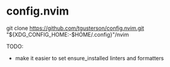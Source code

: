 # config.nvim

git clone https://github.com/tgusterson/config.nvim.git "${XDG_CONFIG_HOME:-$HOME/.config}"/nvim

TODO:

- make it easier to set ensure_installed linters and formatters
